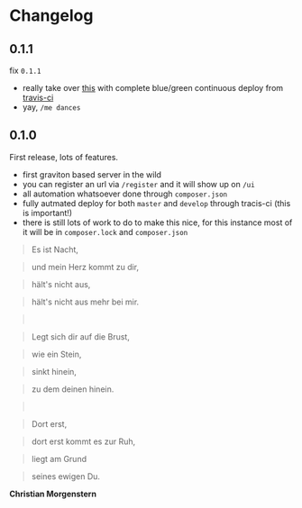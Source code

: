 # Changelog

## 0.1.1

fix ``0.1.1``

* really take over [this](http://gravity-platform-registry.nova.scapp.io/ui/) with complete blue/green continuous deploy from [travis-ci](https://travis-ci.org)
* yay, ``/me dances``

## 0.1.0

First release, lots of features.

* first graviton based server in the wild
* you can register an url via ``/register`` and it will show up on ``/ui``
* all automation whatsoever done through ``composer.json``
* fully autmated deploy for both ``master`` and ``develop`` through tracis-ci (this is important!)
* there is still lots of work to do to make this nice, for this instance most of it will be in ``composer.lock`` and ``composer.json``

> Es ist Nacht,

> und mein Herz kommt zu dir,

> hält's nicht aus,

> hält's nicht aus mehr bei mir.

> <br>

> Legt sich dir auf die Brust,

> wie ein Stein,

> sinkt hinein,

> zu dem deinen hinein.

> <br>

> Dort erst,

> dort erst kommt es zur Ruh,

> liegt am Grund

> seines ewigen Du.

**Christian Morgenstern**
